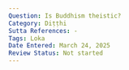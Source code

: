 ```yaml
---
Question: Is Buddhism theistic?
Category: Diṭṭhi
Sutta References: -
Tags: Loka
Date Entered: March 24, 2025
Review Status: Not started
---
```


